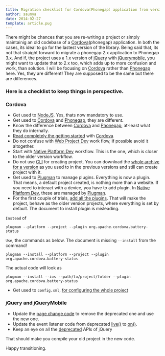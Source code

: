 ```yaml
---
title: Migration checklist for Cordova(Phonegap) application from version 2.x to 3.x 
author: saumya
date: 2014-02-27
template: article.pug
---
```



There might be chances that you are re-writing a project or simply maintainig an old codebase of a [Cordova][3](phonegap) application. In both the cases, its ideal to go for the lastest version of the library. Being said that, its not that straight forward to migrate a phonegap 2.x application to Phonegap 3.x. And if, the project uses a 1.x version of [jQuery][1] with [jQuerymobile][2], you might want to update that to 2.x too, which adds up to more confusion and work, than solution. I will be focusing on [Cordova][3] rather than [Phonegap][4] here. Yes, they are different! They are supposed to be the same but there are differences.      

### Here is a checklist to keep things in perspective.
### Cordova
- Get used to [NodeJS][5]. Yes, thats now mandatory to use.
- Get used to [Cordova][3] and [Phonegap][4], they are different.
- Know the difference between [Cordova][3] and [Phonegap][4], at-least what they do internally.
- [Read completely the getting started][6] with [Cordova][3].
- Do not confuse with [Web Project Dev][7] work flow, if possible avoid it altogether.
- Start with [Native Platform Dev][7] workflow. This is the one, which is closer to the older version workflow.
- Do not use [CLI][8] for creating project. You can download the [whole archive for a version][9] as you used to in the previous versions and still can create project with it.
- Get used to [Plugman][10] to manage plugins. Everything is now a plugin. That means, a default project created, is nothing more than a website. If you need to interact with a device, you have to add plugin. In [Native Platform Dev][7], these are managed by [Plugman][10].
- For the first couple of trials, [add all the plugins][11]. That will make the project, behave as the older version projects, where everything is set by default. The document to install plugin is misleading.     

`Instead` of

```
plugman --platform --project --plugin org.apache.cordova.battery-status
```

`Use`, the commands as below. The document is missing `--install` from the command!
```
plugman --install --platform --project --plugin org.apache.cordova.battery-status
```
The actual code will look as
```
plugman --install --ios --path/to/project/folder --plugin org.apache.cordova.battery-status
```
- Get used to `config.xml`, [for configuring the whole project][12]

### jQuery and jQueryMobile
- Update the [page change code][13] to remove the deprecated one and use the new one.
- Update the event listener code from deprecated [live()][14] to [on()][15].
- Keep an eye on all the [deprecated][16] APIs of jQuery

That should make you compile your old project in the new code.

Happy transitioning.





[1]: http://jquery.com
[2]: https://jqueryui.com/
[3]: https://cordova.apache.org/
[4]: http://phonegap.com/
[5]: http://nodejs.org/
[6]: http://cordova.apache.org/docs/en/3.4.0/guide_overview_index.md.html#Overview
[7]: http://cordova.apache.org/docs/en/3.4.0/guide_overview_index.md.html#Overview_development_paths
[8]: http://cordova.apache.org/docs/en/3.4.0/guide_cli_index.md.html#The%20Command-Line%20Interface
[9]: http://archive.apache.org/dist/cordova/
[10]: http://cordova.apache.org/docs/en/3.4.0/plugin_ref_plugman.md.html#Using%20Plugman%20to%20Manage%20Plugins
[11]: http://cordova.apache.org/docs/en/3.4.0/plugin_ref_plugman.md.html#Using%20Plugman%20to%20Manage%20Plugins_installing_core_plugins
[12]: http://cordova.apache.org/docs/en/3.4.0/config_ref_index.md.html#The%2520config.xml%2520File
[13]: http://api.jquerymobile.com/jQuery.mobile.changePage/
[14]: http://api.jquery.com/live/
[15]: http://api.jquery.com/on/
[16]: http://api.jquery.com/category/deprecated/




